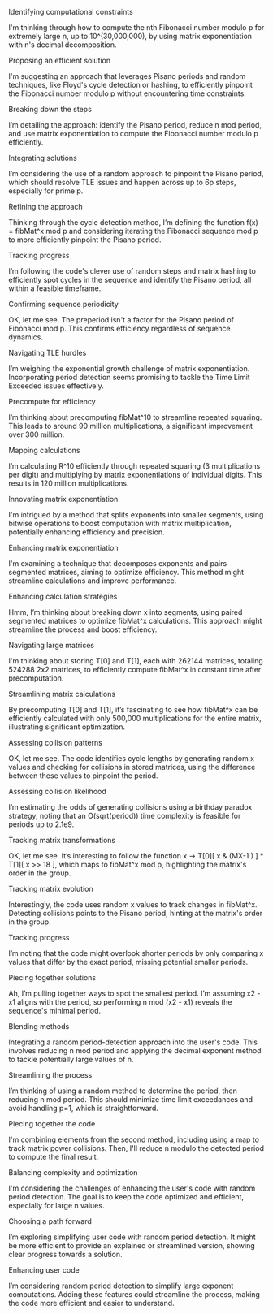 Identifying computational constraints

I'm thinking through how to compute the nth Fibonacci number modulo p for extremely large n, up to 10^(30,000,000), by using matrix exponentiation with n's decimal decomposition.

Proposing an efficient solution

I'm suggesting an approach that leverages Pisano periods and random techniques, like Floyd's cycle detection or hashing, to efficiently pinpoint the Fibonacci number modulo p without encountering time constraints.

Breaking down the steps

I’m detailing the approach: identify the Pisano period, reduce n mod period, and use matrix exponentiation to compute the Fibonacci number modulo p efficiently.

Integrating solutions

I’m considering the use of a random approach to pinpoint the Pisano period, which should resolve TLE issues and happen across up to 6p steps, especially for prime p.

Refining the approach

Thinking through the cycle detection method, I’m defining the function f(x) = fibMat^x mod p and considering iterating the Fibonacci sequence mod p to more efficiently pinpoint the Pisano period.

Tracking progress

I’m following the code's clever use of random steps and matrix hashing to efficiently spot cycles in the sequence and identify the Pisano period, all within a feasible timeframe.

Confirming sequence periodicity

OK, let me see. The preperiod isn't a factor for the Pisano period of Fibonacci mod p. This confirms efficiency regardless of sequence dynamics.

Navigating TLE hurdles

I’m weighing the exponential growth challenge of matrix exponentiation. Incorporating period detection seems promising to tackle the Time Limit Exceeded issues effectively.

Precompute for efficiency

I’m thinking about precomputing fibMat^10 to streamline repeated squaring. This leads to around 90 million multiplications, a significant improvement over 300 million.

Mapping calculations

I’m calculating R^10 efficiently through repeated squaring (3 multiplications per digit) and multiplying by matrix exponentiations of individual digits. This results in 120 million multiplications.

Innovating matrix exponentiation

I'm intrigued by a method that splits exponents into smaller segments, using bitwise operations to boost computation with matrix multiplication, potentially enhancing efficiency and precision.

Enhancing matrix exponentiation

I'm examining a technique that decomposes exponents and pairs segmented matrices, aiming to optimize efficiency. This method might streamline calculations and improve performance.

Enhancing calculation strategies

Hmm, I’m thinking about breaking down x into segments, using paired segmented matrices to optimize fibMat^x calculations. This approach might streamline the process and boost efficiency.

Navigating large matrices

I'm thinking about storing T[0] and T[1], each with 262144 matrices, totaling 524288 2x2 matrices, to efficiently compute fibMat^x in constant time after precomputation.

Streamlining matrix calculations

By precomputing T[0] and T[1], it’s fascinating to see how fibMat^x can be efficiently calculated with only 500,000 multiplications for the entire matrix, illustrating significant optimization.

Assessing collision patterns

OK, let me see. The code identifies cycle lengths by generating random x values and checking for collisions in stored matrices, using the difference between these values to pinpoint the period.

Assessing collision likelihood

I’m estimating the odds of generating collisions using a birthday paradox strategy, noting that an O(sqrt(period)) time complexity is feasible for periods up to 2.1e9.

Tracking matrix transformations

OK, let me see. It’s interesting to follow the function x -> T[0][ x & (MX-1 ) ] * T[1][ x >> 18 ], which maps to fibMat^x mod p, highlighting the matrix's order in the group.

Tracking matrix evolution

Interestingly, the code uses random x values to track changes in fibMat^x. Detecting collisions points to the Pisano period, hinting at the matrix's order in the group.

Tracking progress

I’m noting that the code might overlook shorter periods by only comparing x values that differ by the exact period, missing potential smaller periods.

Piecing together solutions

Ah, I’m pulling together ways to spot the smallest period. I’m assuming x2 - x1 aligns with the period, so performing n mod (x2 - x1) reveals the sequence's minimal period.

Blending methods

Integrating a random period-detection approach into the user's code. This involves reducing n mod period and applying the decimal exponent method to tackle potentially large values of n.

Streamlining the process

I’m thinking of using a random method to determine the period, then reducing n mod period. This should minimize time limit exceedances and avoid handling p=1, which is straightforward.

Piecing together the code

I'm combining elements from the second method, including using a map to track matrix power collisions. Then, I'll reduce n modulo the detected period to compute the final result.

Balancing complexity and optimization

I'm considering the challenges of enhancing the user's code with random period detection. The goal is to keep the code optimized and efficient, especially for large n values.

Choosing a path forward

I’m exploring simplifying user code with random period detection. It might be more efficient to provide an explained or streamlined version, showing clear progress towards a solution.

Enhancing user code

I’m considering random period detection to simplify large exponent computations. Adding these features could streamline the process, making the code more efficient and easier to understand.